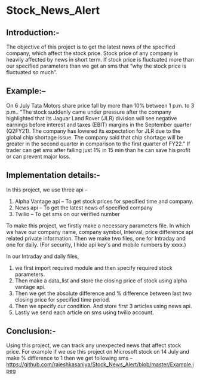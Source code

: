 # Stock_News_Alert
## Introduction:-
The objective of this project is to get the latest news of the specified company, which affect the stock 
price. Stock price of any company is heavily affected by news in short term. If stock price is fluctuated 
more than our specified parameters than we get an sms that “why the stock price is fluctuated so 
much”.
## Example:–
On 6 July Tata Motors share price fall by more than 10% between 1 p.m. to 3 p.m.. “The stock suddenly 
came under pressure after the company highlighted that its Jaguar Land Rover (JLR) division will see 
negative earnings before interest and taxes (EBIT) margins in the September quarter (Q2FY21). The 
company has lowered its expectation for JLR due to the global chip shortage issue. The company said 
that chip shortage will be greater in the second quarter in comparison to the first quarter of FY22.” If 
trader can get sms after falling just 1% in 15 min than he can save his profit or can prevent major loss.
## Implementation details:-
In this project, we use three api –
1. Alpha Vantage api – To get stock prices for specified time and company.
2. News api – To get the latest news of specified company
3. Twilio – To get sms on our verified number

To make this project, we firstly make a necessary parameters file. In which we have our company name, 
company symbol, Interval, price difference api related private information. Then we make two files, one 
for Intraday and one for daily. (For security, I hide api key's and mobile numbers by xxxx.)

In our Intraday and daily files,
1. we first import required module and then specify required stock parameters. 
2. Then make a data_list and store the closing price of stock using alpha vantage api.
3. Then we get the absolute difference and % difference between last two closing price for 
specified time period.
4. Then we specify our condition. And store first 3 articles using news api.
5. Lastly we send each article on sms using twilio account.
## Conclusion:-
Using this project, we can track any unexpected news that affect stock price. For example if we use this 
project on Microsoft stock on 14 July and make % difference to 1 then we get following sms –
https://github.com/rajeshkasaniya/Stock_News_Alert/blob/master/Example.jpeg
